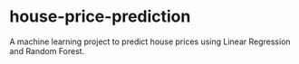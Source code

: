 # house-price-prediction
A machine learning project to predict house prices using Linear Regression and Random Forest.
